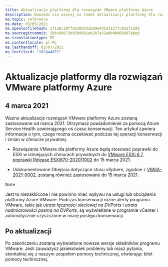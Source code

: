 ```yaml
---
title: Aktualizacje platformy dla rozwiązań VMware platformy Azure
description: Dowiedz się więcej na temat aktualizacji platformy dla rozwiązań VMware platformy Azure.
ms.topic: reference
ms.date: 03/05/2021
ms.openlocfilehash: 1f1a0c29ffde20b54abb9e4d1d1127fc93a712d9
ms.sourcegitcommit: 5bbc00673bd5b86b1ab2b7a31a4b4b066087e8ed
ms.translationtype: MT
ms.contentlocale: pl-PL
ms.lasthandoff: 03/07/2021
ms.locfileid: "102444072"
---
```

# <a name="platform-updates-for-azure-vmware-solution"></a>Aktualizacje platformy dla rozwiązań VMware platformy Azure


## <a name="march-4-2021"></a>4 marca 2021

Ważne aktualizacje rozwiązań VMware platformy Azure zostaną zastosowane od marca 2021. Otrzymasz powiadomienie za pomocą Azure Service Health zawierającego oś czasu konserwacji. Ten artykuł zawiera informacje o tym, czego można oczekiwać podczas tej operacji konserwacji i zmian w chmurze prywatnej.

- Rozwiązania VMware dla platformy Azure będą stosować poprawki do ESXi w istniejących chmurach prywatnych do [VMware ESXi 6,7, poprawki Release ESXi670-202011002](https://docs.vmware.com/en/VMware-vSphere/6.7/rn/esxi670-202011002.html) do 15 marca 2021.

- Udokumentowane Obejścia dotyczące stosu vSphere, zgodnie z [VMSA-2021-0002](https://www.vmware.com/security/advisories/VMSA-2021-0002.html), zostaną również zastosowane do 15 marca 2021.

>[!NOTE]
>Jest to niezakłócone i nie powinno mieć wpływu na usługi lub obciążenia platformy Azure VMware. Podczas konserwacji różne alerty programu VMware, takie jak _utrata łączności sieciowej na DVPorts_ i _utrata nadmiarowości pasma na DVPorts_, są wyświetlane w programie vCenter i automatycznie czyszczone w miarę postępu konserwacji.


## <a name="post-update"></a>Po aktualizacji
Po zakończeniu zostaną wyświetlone nowsze wersje składników programu VMware. Jeśli zauważysz jakiekolwiek problemy lub masz pytania, skontaktuj się z naszym zespołem pomocy technicznej, otwierając bilet pomocy technicznej.



